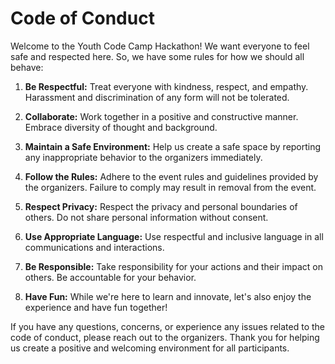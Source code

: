 # Code of Conduct

Welcome to the Youth Code Camp Hackathon! We want everyone to feel safe and respected here. So, we have some rules for how we should all behave:

1. **Be Respectful:** Treat everyone with kindness, respect, and empathy. Harassment and discrimination of any form will not be tolerated.

2. **Collaborate:** Work together in a positive and constructive manner. Embrace diversity of thought and background.

3. **Maintain a Safe Environment:** Help us create a safe space by reporting any inappropriate behavior to the organizers immediately.

4. **Follow the Rules:** Adhere to the event rules and guidelines provided by the organizers. Failure to comply may result in removal from the event.

5. **Respect Privacy:** Respect the privacy and personal boundaries of others. Do not share personal information without consent.

6. **Use Appropriate Language:** Use respectful and inclusive language in all communications and interactions.

7. **Be Responsible:** Take responsibility for your actions and their impact on others. Be accountable for your behavior.

8. **Have Fun:** While we're here to learn and innovate, let's also enjoy the experience and have fun together!

If you have any questions, concerns, or experience any issues related to the code of conduct, please reach out to the organizers. Thank you for helping us create a positive and welcoming environment for all participants.
